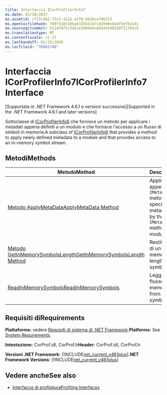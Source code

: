 ```yaml
---
title: Interfaccia ICorProfilerInfo7
ms.date: 03/30/2017
ms.assetid: cf37c462-73c5-412a-a7f8-bb26ca746313
ms.openlocfilehash: f80f310c10bae33583cb7cd2048ede4f5efbe14c
ms.sourcegitcommit: b11efd71c3d5ce3d9449c8d4345481b9f21392c6
ms.translationtype: MT
ms.contentlocale: it-IT
ms.lasthandoff: 01/29/2020
ms.locfileid: "76861749"
---
```

# <a name="icorprofilerinfo7-interface"></a><span data-ttu-id="f974c-102">Interfaccia ICorProfilerInfo7</span><span class="sxs-lookup"><span data-stu-id="f974c-102">ICorProfilerInfo7 Interface</span></span>
<span data-ttu-id="f974c-103">[Supportata in .NET Framework 4.6.1 e versioni successive]</span><span class="sxs-lookup"><span data-stu-id="f974c-103">[Supported in the .NET Framework 4.6.1 and later versions]</span></span>  
  
 <span data-ttu-id="f974c-104">Sottoclasse di [ICorProfilerInfo6](icorprofilerinfo6-interface.md) che fornisce un metodo per applicare i metadati appena definiti a un modulo e che fornisce l'accesso a un flusso di simboli in memoria.</span><span class="sxs-lookup"><span data-stu-id="f974c-104">A subclass of [ICorProfilerInfo6](icorprofilerinfo6-interface.md) that provides a method to apply newly defined metadata to a module and that provides access to an in-memory symbol stream.</span></span>  
  
## <a name="methods"></a><span data-ttu-id="f974c-105">Metodi</span><span class="sxs-lookup"><span data-stu-id="f974c-105">Methods</span></span>  
  
|<span data-ttu-id="f974c-106">Metodo</span><span class="sxs-lookup"><span data-stu-id="f974c-106">Method</span></span>|<span data-ttu-id="f974c-107">Descrizione</span><span class="sxs-lookup"><span data-stu-id="f974c-107">Description</span></span>|  
|------------|-----------------|  
|[<span data-ttu-id="f974c-108">Metodo ApplyMetaData</span><span class="sxs-lookup"><span data-stu-id="f974c-108">ApplyMetaData Method</span></span>](icorprofilerinfo7-applymetadata-method.md)|<span data-ttu-id="f974c-109">Applica i metadati appena definiti dal `IMetadataEmit::Define*` metodi a un modulo specificato.</span><span class="sxs-lookup"><span data-stu-id="f974c-109">Applies the metadata newly defined by the `IMetadataEmit::Define*` methods to a specified module.</span></span>|  
|[<span data-ttu-id="f974c-110">Metodo GetInMemorySymbolsLength</span><span class="sxs-lookup"><span data-stu-id="f974c-110">GetInMemorySymbolsLength Method</span></span>](icorprofilerinfo7-getinmemorysymbolslength-method.md)|<span data-ttu-id="f974c-111">Restituisce la lunghezza di un flusso di simboli in memoria.</span><span class="sxs-lookup"><span data-stu-id="f974c-111">Returns the length of an in-memory symbol stream.</span></span>|  
|[<span data-ttu-id="f974c-112">ReadInMemorySymbols</span><span class="sxs-lookup"><span data-stu-id="f974c-112">ReadInMemorySymbols</span></span>](icorprofilerinfo7-readinmemorysymbols.md)|<span data-ttu-id="f974c-113">Legge i byte da un flusso di simboli in memoria.</span><span class="sxs-lookup"><span data-stu-id="f974c-113">Reads bytes from an in-memory symbol stream.</span></span>|  
  
## <a name="requirements"></a><span data-ttu-id="f974c-114">Requisiti di</span><span class="sxs-lookup"><span data-stu-id="f974c-114">Requirements</span></span>  
 <span data-ttu-id="f974c-115">**Piattaforme:** vedere [Requisiti di sistema di .NET Framework](../../../../docs/framework/get-started/system-requirements.md).</span><span class="sxs-lookup"><span data-stu-id="f974c-115">**Platforms:** See [System Requirements](../../../../docs/framework/get-started/system-requirements.md).</span></span>  
  
 <span data-ttu-id="f974c-116">**Intestazione:** CorProf.idl, CorProf.h</span><span class="sxs-lookup"><span data-stu-id="f974c-116">**Header:** CorProf.idl, CorProf.h</span></span>  
  
 <span data-ttu-id="f974c-117">**Versioni .NET Framework:** [!INCLUDE[net_current_v461plus](../../../../includes/net-current-v461plus-md.md)]</span><span class="sxs-lookup"><span data-stu-id="f974c-117">**.NET Framework Versions:** [!INCLUDE[net_current_v461plus](../../../../includes/net-current-v461plus-md.md)]</span></span>  
  
## <a name="see-also"></a><span data-ttu-id="f974c-118">Vedere anche</span><span class="sxs-lookup"><span data-stu-id="f974c-118">See also</span></span>

- [<span data-ttu-id="f974c-119">Interfacce di profilatura</span><span class="sxs-lookup"><span data-stu-id="f974c-119">Profiling Interfaces</span></span>](profiling-interfaces.md)
